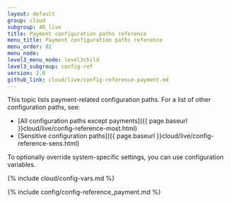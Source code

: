 ```yaml
---
layout: default
group: cloud
subgroup: 40_live
title: Payment configuration paths reference
menu_title: Payment configuration paths reference
menu_order: 82
menu_node: 
level3_menu_node: level3child
level3_subgroup: config-ref
version: 2.0
github_link: cloud/live/config-reference-payment.md
---
```


This topic lists payment-related configuration paths. For a list of other configuration paths, see:

*	[All configuration paths except payments]({{ page.baseurl }}cloud/live/config-reference-most.html)
*	[Sensitive configuration paths]({{ page.baseurl }}cloud/live/config-reference-sens.html)

To optionally override system-specific settings, you can use configuration variables.

{% include cloud/config-vars.md %}

{% include config/config-reference_payment.md %}
 
